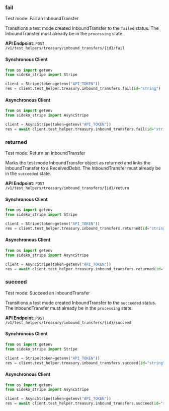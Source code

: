 
### fail <a name="fail"></a>
Test mode: Fail an InboundTransfer

<p>Transitions a test mode created InboundTransfer to the <code>failed</code> status. The InboundTransfer must already be in the <code>processing</code> state.</p>

**API Endpoint**: `POST /v1/test_helpers/treasury/inbound_transfers/{id}/fail`

#### Synchronous Client

```python
from os import getenv
from sideko_stripe import Stripe

client = Stripe(token=getenv("API_TOKEN"))
res = client.test_helper.treasury.inbound_transfers.fail(id="string")
```

#### Asynchronous Client

```python
from os import getenv
from sideko_stripe import AsyncStripe

client = AsyncStripe(token=getenv("API_TOKEN"))
res = await client.test_helper.treasury.inbound_transfers.fail(id="string")
```

### returned <a name="returned"></a>
Test mode: Return an InboundTransfer

<p>Marks the test mode InboundTransfer object as returned and links the InboundTransfer to a ReceivedDebit. The InboundTransfer must already be in the <code>succeeded</code> state.</p>

**API Endpoint**: `POST /v1/test_helpers/treasury/inbound_transfers/{id}/return`

#### Synchronous Client

```python
from os import getenv
from sideko_stripe import Stripe

client = Stripe(token=getenv("API_TOKEN"))
res = client.test_helper.treasury.inbound_transfers.returned(id="string")
```

#### Asynchronous Client

```python
from os import getenv
from sideko_stripe import AsyncStripe

client = AsyncStripe(token=getenv("API_TOKEN"))
res = await client.test_helper.treasury.inbound_transfers.returned(id="string")
```

### succeed <a name="succeed"></a>
Test mode: Succeed an InboundTransfer

<p>Transitions a test mode created InboundTransfer to the <code>succeeded</code> status. The InboundTransfer must already be in the <code>processing</code> state.</p>

**API Endpoint**: `POST /v1/test_helpers/treasury/inbound_transfers/{id}/succeed`

#### Synchronous Client

```python
from os import getenv
from sideko_stripe import Stripe

client = Stripe(token=getenv("API_TOKEN"))
res = client.test_helper.treasury.inbound_transfers.succeed(id="string")
```

#### Asynchronous Client

```python
from os import getenv
from sideko_stripe import AsyncStripe

client = AsyncStripe(token=getenv("API_TOKEN"))
res = await client.test_helper.treasury.inbound_transfers.succeed(id="string")
```
